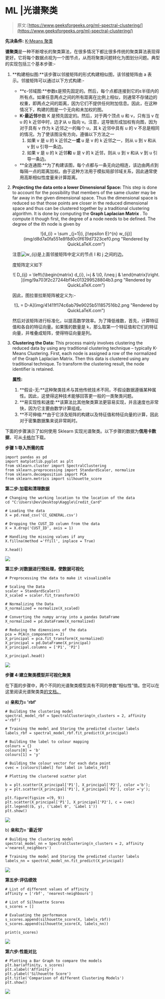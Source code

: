 # ML |光谱聚类

> 原文:[https://www.geeksforgeeks.org/ml-spectral-clustering/](https://www.geeksforgeeks.org/ml-spectral-clustering/)

**先决条件:** [K-Means 聚类](https://www.geeksforgeeks.org/k-means-clustering-introduction/)

**谱聚类**是一种不断增长的聚类算法，在很多情况下都比很多传统的聚类算法表现得更好。它将每个数据点视为一个图节点，从而将聚类问题转化为图划分问题。典型的实现包括三个基本步骤:-

1.  **构建相似图:**该步骤以邻接矩阵的形式构建相似图，该邻接矩阵由 a 表示。邻接矩阵可以通过以下方式构建:-
    *   **ε-邻域图:**参数ε是预先固定的。然后，每个点都连接到它的ε半径内的所有点。如果任意两点之间的所有距离在比例上相似，则通常不存储边的权重，即两点之间的距离，因为它们不提供任何附加信息。因此，在这种情况下，构建的图是一个无向和未加权的图。
    *   **K-最近邻**参数 K 是预先固定的。然后，对于两个顶点 u 和 v，只有当 v 在 u 的 k 近邻中时，边才从 u 指向 v。注意，这导致形成加权有向图，因为对于具有 v 作为 k 近邻之一的每个 u，其 k 近邻中具有 u 的 v 不总是相同的情况。为了使该图没有方向，遵循以下方法之一
        1.  如果 v 是 u 的 k 近邻之一**或** u 是 v 的 k 近邻之一，则从 u 到 v 和从 v 到 u 引导一条边。
        2.  如果 v 是 u 的 k 近邻**和** u 是 v 的 k 近邻，则从 u 到 v 和从 v 到 u 引导一条边。
    *   **全连通图:**为了构建该图，每个点都与一条无向边相连，该边由两点到每隔一点的距离加权。由于这种方法用于模拟局部邻域关系，因此通常使用高斯相似性度量来计算距离。
2.  **Projecting the data onto a lower Dimensional Space:** This step is done to account for the possibility that members of the same cluster may be far away in the given dimensional space. Thus the dimensional space is reduced so that those points are closer in the reduced dimensional space and thus can be clustered together by a traditional clustering algorithm. It is done by computing the **Graph Laplacian Matrix** . To compute it though first, the degree of a node needs to be defined. The degree of the ith node is given by

    <center>![d_{i} = \sum _{j=1|(i, j)\epsilon E}^{n} w_{ij}](img/d8d7a0fa551e8f8d0c0f619d7323cef0.png "Rendered by QuickLaTeX.com")</center>

    注意![w_{ij}](img/9ac6cb8b534f9ead19446210c06bdec9.png "Rendered by QuickLaTeX.com")是上面邻接矩阵中定义的节点 I 和 j 之间的边。

    度矩阵定义如下

    <center>![ D_{ij} = \left\{\begin{matrix} d_{i}, i=j & \\0, i\neq j   &  \end{matrix}\right. ](img/9a703f2c27244bf14c013299528804b3.png "Rendered by QuickLaTeX.com")</center>

    因此，图拉普拉斯矩阵被定义为:-

    <center>![L = D-A](img/41411f174c6ab79e9025b511857516b2.png "Rendered by QuickLaTeX.com")</center>

    然后对该矩阵进行标准化，以提高数学效率。为了降低维数，首先，计算特征值和各自的特征向量。如果簇的数量是 k，那么取第一个特征值和它们的特征向量，并堆叠成矩阵，使得特征向量是列。

3.  **Clustering the Data:** This process mainly involves clustering the reduced data by using any traditional clustering technique – typically K-Means Clustering. First, each node is assigned a row of the normalized of the Graph Laplacian Matrix. Then this data is clustered using any traditional technique. To transform the clustering result, the node identifier is retained.

    **属性:**

    1.  **假设-无:**这种聚类技术与其他传统技术不同，不假设数据遵循某种属性。因此，这使得这种技术能够回答更一般的一类聚类问题。
    2.  **易实现性和速度:**该算法比其他聚类算法更容易实现，并且速度也非常快，因为它主要由数学计算组成。
    3.  **不可伸缩:**由于它涉及矩阵的构建以及特征值和特征向量的计算，因此对于密集数据集来说非常耗时。

下面的步骤演示了如何使用 Sklearn 实现光谱聚类。以下步骤的数据为**信用卡数据**，可从[卡格尔](https://www.kaggle.com/arjunbhasin2013/ccdata)下载。

**步骤 1:导入所需的库**

```
import pandas as pd
import matplotlib.pyplot as plt
from sklearn.cluster import SpectralClustering
from sklearn.preprocessing import StandardScaler, normalize
from sklearn.decomposition import PCA
from sklearn.metrics import silhouette_score
```

**第二步:加载和清理数据**

```
# Changing the working location to the location of the data
cd "C:\Users\Dev\Desktop\Kaggle\Credit_Card"

# Loading the data
X = pd.read_csv('CC_GENERAL.csv')

# Dropping the CUST_ID column from the data
X = X.drop('CUST_ID', axis = 1)

# Handling the missing values if any
X.fillna(method ='ffill', inplace = True)

X.head()
```

![](img/e9e9224feb33213fe71dd514f4da2364.png)

**第三步:对数据进行预处理，使数据可视化**

```
# Preprocessing the data to make it visualizable

# Scaling the Data
scaler = StandardScaler()
X_scaled = scaler.fit_transform(X)

# Normalizing the Data
X_normalized = normalize(X_scaled)

# Converting the numpy array into a pandas DataFrame
X_normalized = pd.DataFrame(X_normalized)

# Reducing the dimensions of the data
pca = PCA(n_components = 2)
X_principal = pca.fit_transform(X_normalized)
X_principal = pd.DataFrame(X_principal)
X_principal.columns = ['P1', 'P2']

X_principal.head()
```

![](img/0be7e103d1a5973f3d4b338dd204abfc.png)

**步骤 4:建立聚类模型并可视化聚类**

在下面的步骤中，两个不同的光谱聚类模型具有不同的参数“相似性”值。您可以在这里阅读光谱聚类类[的文档。](https://scikit-learn.org/stable/modules/generated/sklearn.metrics.silhouette_score.html)

a) **亲和力= 'rbf'**

```
# Building the clustering model
spectral_model_rbf = SpectralClustering(n_clusters = 2, affinity ='rbf')

# Training the model and Storing the predicted cluster labels
labels_rbf = spectral_model_rbf.fit_predict(X_principal)
```

```
# Building the label to colour mapping
colours = {}
colours[0] = 'b'
colours[1] = 'y'

# Building the colour vector for each data point
cvec = [colours[label] for label in labels_rbf]

# Plotting the clustered scatter plot

b = plt.scatter(X_principal['P1'], X_principal['P2'], color ='b');
y = plt.scatter(X_principal['P1'], X_principal['P2'], color ='y');

plt.figure(figsize =(9, 9))
plt.scatter(X_principal['P1'], X_principal['P2'], c = cvec)
plt.legend((b, y), ('Label 0', 'Label 1'))
plt.show()
```

![](img/cf10480d3504c618d7ab04d2b62b451f.png)

b) **亲和力= '最近邻'**

```
# Building the clustering model
spectral_model_nn = SpectralClustering(n_clusters = 2, affinity ='nearest_neighbors')

# Training the model and Storing the predicted cluster labels
labels_nn = spectral_model_nn.fit_predict(X_principal)
```

![](img/e81335700cea1c67b5450d66b9ea13e0.png)

**第五步:评估绩效**

```
# List of different values of affinity
affinity = ['rbf', 'nearest-neighbours']

# List of Silhouette Scores
s_scores = []

# Evaluating the performance
s_scores.append(silhouette_score(X, labels_rbf))
s_scores.append(silhouette_score(X, labels_nn))

print(s_scores)
```

![](img/54b2b000c4903df1bc6fa1e02905dda0.png)

**第六步:性能对比**

```
# Plotting a Bar Graph to compare the models
plt.bar(affinity, s_scores)
plt.xlabel('Affinity')
plt.ylabel('Silhouette Score')
plt.title('Comparison of different Clustering Models')
plt.show()
```

![](img/52c30ea6e4d549c93b9c44b4075e931c.png)